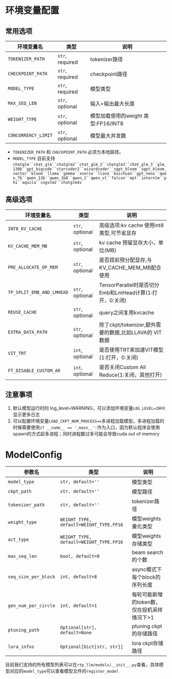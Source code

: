 # 环境变量配置

## 常用选项
| 环境变量名 | 类型 | 说明 |
| --- | --- | --- |
| `TOKENIZER_PATH` | `str`, required | tokenizer路径  |
| `CHECKPOINT_PATH` | `str`, required | checkpoint路径 |
| `MODEL_TYPE` | `str`, required | 模型类型 |
| `MAX_SEQ_LEN` | `str`, optional | 输入+输出最大长度 |
| `WEIGHT_TYPE` | `str`, optional | 模型加载使用的weight 类型:FP16/INT8 |
| `CONCURRENCY_LIMIT` | `str`, optional | 模型最大并发数 |


* `TOKENIZER_PATH` 和 `CHECKPOINT_PATH` 必须为本地路径。
* `MODEL_TYPE` 目前支持 `chatglm``chat_glm``chatglm2``chat_glm_2``chatglm3``chat_glm_3``glm_130b``gpt_bigcode``starcoder2``wizardcoder``sgpt_bloom``sgpt_bloom_vector``bloom``llama``gemma``xverse``llava``baichuan``gpt_neox``qwen_7b``qwen_13b``qwen_1b8``qwen_2``qwen_vl``falcon``mpt``internlm``phi``aquila``cogvlm2``chatglm4v`

## 高级选项
| 环境变量名 | 类型 | 说明 |
| --- | --- | --- |
| `INT8_KV_CACHE` | `str`, optional | 高级选项:kv cache 使用int8类型,可节省显存 |
| `KV_CACHE_MEM_MB` | `str`, optional | kv cache 预留显存大小，单位(MB) |
| `PRE_ALLOCATE_OP_MEM` | `str`, optional | 是否提前预分配显存,与KV_CACHE_MEM_MB配合使用 |
| `TP_SPLIT_EMB_AND_LMHEAD` | `str`, optional | TensorParallel时是否切分Emb和LmHead计算(1:打开，0:关闭) |
| `REUSE_CACHE` | `str`, optional | query之间复用kvcache |
| `EXTRA_DATA_PATH` | `str`, optional | 除了ckpt/tokenizer,额外需要的数据,比如LLAVA的 VIT数据 |
| `VIT_TRT` | `int`, optional | 是否使用TRT来加速VIT模型(1:打开，0:关闭) |
| `FT_DISABLE_CUSTOM_AR` | `int`, optional | 是否关闭Custom All Reduce(1:关闭，其他打开) |

## 注意事项
1. 默认模型运行时的 log_level=WARNING，可以添加环境变量`LOG_LEVEL=INFO` 显示更多日志
2. 可以配置环境变量`LOAD_CKPT_NUM_PROCESS=x`多进程加载模型。多进程加载的时候需要使用`if __name__ == '_main__':`作为入口，因为默认程序会使用spawn的方式起多进程；同时进程数过多可能会导致cuda out of memory

# ModelConfig

| 参数名 | 类型 | 说明 |
| --- | --- | --- |
| `model_type` | `str, default=''` | 模型类型 |
| `ckpt_path` | `str, default=''` | 模型路径 |
| `tokenizer_path` | `str, default=''` | tokenizer路径 |
| `weight_type` | `WEIGHT_TYPE, default=WEIGHT_TYPE.FP16` | 模型weights量化类型 |
| `act_type` | `WEIGHT_TYPE, default=WEIGHT_TYPE.FP16` | 模型weights存储类型 |
| `max_seq_len` | `bool, default=0` | beam search的个数 |
| `seq_size_per_block` | `int, default=8` | async模式下每个block的序列长度 |
| `gen_num_per_circle` | `int, default=1` | 每轮可能新增的token数，仅在投机采样情况下>1 |
| `ptuning_path` | `Optional[str], default=None` | ptuning ckpt的存储路径 |
| `lora_infos` | `Optional[Dict[str, str]]` | lora ckpt存储路径 |

目前我们支持的所有模型列表可以在`rtp_llm/models/__init__.py`查看，具体模型对应的`model_type`可以查看模型文件的`register_model`
